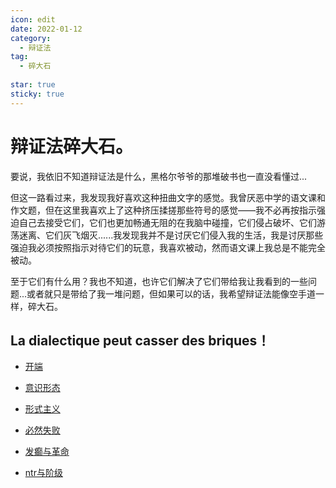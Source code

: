 ```yaml
---
icon: edit
date: 2022-01-12
category:
  - 辩证法
tag:
  - 碎大石
  
star: true
sticky: true
---
```


# 辩证法碎大石。

要说，我依旧不知道辩证法是什么，黑格尔爷爷的那堆破书也一直没看懂过...

但这一路看过来，我发现我好喜欢这种扭曲文字的感觉。我曾厌恶中学的语文课和作文题，但在这里我喜欢上了这种挤压揉搓那些符号的感觉——我不必再按指示强迫自己去接受它们，它们也更加畅通无阻的在我脑中碰撞，它们侵占破坏、它们游荡迷离、它们灰飞烟灭......我发现我并不是讨厌它们侵入我的生活，我是讨厌那些强迫我必须按照指示对待它们的玩意，我喜欢被动，然而语文课上我总是不能完全被动。

至于它们有什么用？我也不知道，也许它们解决了它们带给我让我看到的一些问题...或者就只是带给了我一堆问题，但如果可以的话，我希望辩证法能像空手道一样，碎大石。


La dialectique peut casser des briques！
--

- [开端](Anfang/anfang.md)
- [意识形态](ideology.md)
- [形式主义](formalism.md)
- [必然失败](inevitable_failure.md)


- [发癫与革命](others/madness_and_revolution.md)
- [ntr与阶级](others/ntr_and_class.md)

